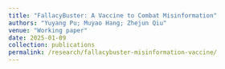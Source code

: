 ```yaml
---
title: "FallacyBuster: A Vaccine to Combat Misinformation"
authors: "Yuyang Pu; Muyao Hang; Zhejun Qiu"
venue: "Working paper"
date: 2025-01-09
collection: publications
permalink: /research/fallacybuster-misinformation-vaccine/
---
```

